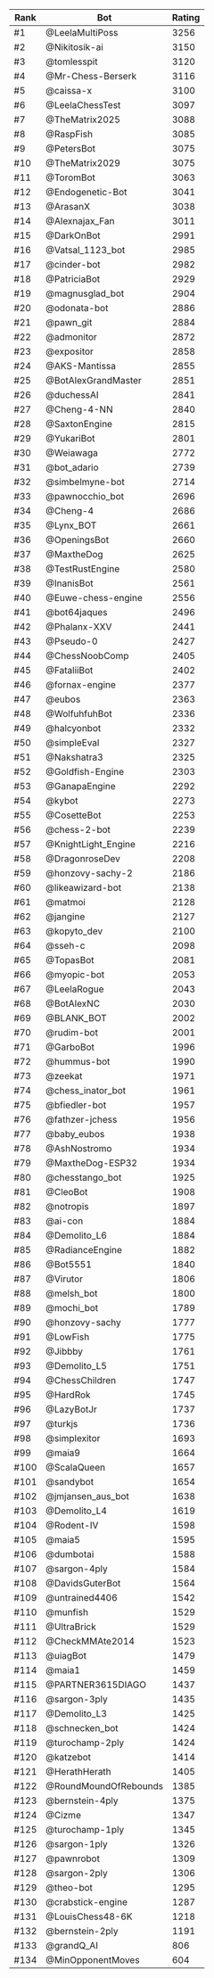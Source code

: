 Rank|Bot|Rating
---|---|---
#1|@LeelaMultiPoss|3256
#2|@Nikitosik-ai|3150
#3|@tomlesspit|3120
#4|@Mr-Chess-Berserk|3116
#5|@caissa-x|3100
#6|@LeelaChessTest|3097
#7|@TheMatrix2025|3088
#8|@RaspFish|3085
#9|@PetersBot|3075
#10|@TheMatrix2029|3075
#11|@ToromBot|3063
#12|@Endogenetic-Bot|3041
#13|@ArasanX|3038
#14|@Alexnajax_Fan|3011
#15|@DarkOnBot|2991
#16|@Vatsal_1123_bot|2985
#17|@cinder-bot|2982
#18|@PatriciaBot|2929
#19|@magnusglad_bot|2904
#20|@odonata-bot|2886
#21|@pawn_git|2884
#22|@admonitor|2872
#23|@expositor|2858
#24|@AKS-Mantissa|2855
#25|@BotAlexGrandMaster|2851
#26|@duchessAI|2841
#27|@Cheng-4-NN|2840
#28|@SaxtonEngine|2815
#29|@YukariBot|2801
#30|@Weiawaga|2772
#31|@bot_adario|2739
#32|@simbelmyne-bot|2714
#33|@pawnocchio_bot|2696
#34|@Cheng-4|2686
#35|@Lynx_BOT|2661
#36|@OpeningsBot|2660
#37|@MaxtheDog|2625
#38|@TestRustEngine|2580
#39|@InanisBot|2561
#40|@Euwe-chess-engine|2556
#41|@bot64jaques|2496
#42|@Phalanx-XXV|2441
#43|@Pseudo-0|2427
#44|@ChessNoobComp|2405
#45|@FataliiBot|2402
#46|@fornax-engine|2377
#47|@eubos|2363
#48|@WolfuhfuhBot|2336
#49|@halcyonbot|2332
#50|@simpleEval|2327
#51|@Nakshatra3|2325
#52|@Goldfish-Engine|2303
#53|@GanapaEngine|2292
#54|@kybot|2273
#55|@CosetteBot|2253
#56|@chess-2-bot|2239
#57|@KnightLight_Engine|2216
#58|@DragonroseDev|2208
#59|@honzovy-sachy-2|2186
#60|@likeawizard-bot|2138
#61|@matmoi|2128
#62|@jangine|2127
#63|@kopyto_dev|2100
#64|@sseh-c|2098
#65|@TopasBot|2081
#66|@myopic-bot|2053
#67|@LeelaRogue|2043
#68|@BotAlexNC|2030
#69|@BLANK_BOT|2002
#70|@rudim-bot|2001
#71|@GarboBot|1996
#72|@hummus-bot|1990
#73|@zeekat|1971
#74|@chess_inator_bot|1961
#75|@bfiedler-bot|1957
#76|@fathzer-jchess|1956
#77|@baby_eubos|1938
#78|@AshNostromo|1934
#79|@MaxtheDog-ESP32|1934
#80|@chesstango_bot|1925
#81|@CleoBot|1908
#82|@notropis|1897
#83|@ai-con|1884
#84|@Demolito_L6|1884
#85|@RadianceEngine|1882
#86|@Bot5551|1840
#87|@Virutor|1806
#88|@melsh_bot|1800
#89|@mochi_bot|1789
#90|@honzovy-sachy|1777
#91|@LowFish|1775
#92|@Jibbby|1761
#93|@Demolito_L5|1751
#94|@ChessChildren|1747
#95|@HardRok|1745
#96|@LazyBotJr|1737
#97|@turkjs|1736
#98|@simplexitor|1693
#99|@maia9|1664
#100|@ScalaQueen|1657
#101|@sandybot|1654
#102|@jmjansen_aus_bot|1638
#103|@Demolito_L4|1619
#104|@Rodent-IV|1598
#105|@maia5|1595
#106|@dumbotai|1588
#107|@sargon-4ply|1584
#108|@DavidsGuterBot|1564
#109|@untrained4406|1542
#110|@munfish|1529
#111|@UltraBrick|1529
#112|@CheckMMAte2014|1523
#113|@uiagBot|1479
#114|@maia1|1459
#115|@PARTNER3615DIAGO|1437
#116|@sargon-3ply|1435
#117|@Demolito_L3|1425
#118|@schnecken_bot|1424
#119|@turochamp-2ply|1424
#120|@katzebot|1414
#121|@HerathHerath|1405
#122|@RoundMoundOfRebounds|1385
#123|@bernstein-4ply|1375
#124|@Cizme|1347
#125|@turochamp-1ply|1345
#126|@sargon-1ply|1326
#127|@pawnrobot|1309
#128|@sargon-2ply|1306
#129|@theo-bot|1295
#130|@crabstick-engine|1287
#131|@LouisChess48-6K|1218
#132|@bernstein-2ply|1191
#133|@grandQ_AI|806
#134|@MinOpponentMoves|604
